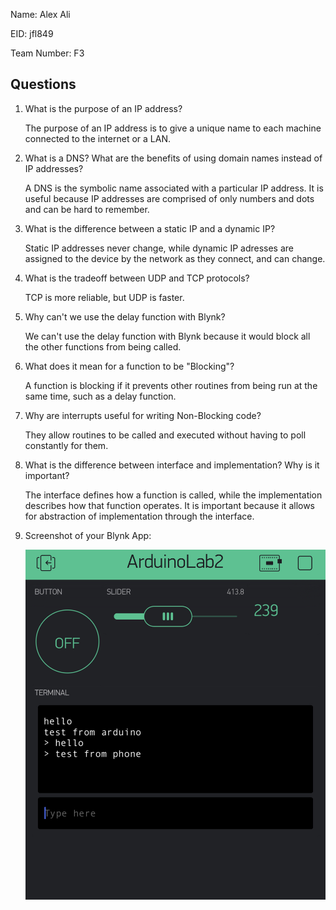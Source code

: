 Name: Alex Ali

EID: jfl849

Team Number: F3

## Questions

1. What is the purpose of an IP address?

    The purpose of an IP address is to give a unique name to each machine connected to the internet or a LAN.

2. What is a DNS? What are the benefits of using domain names instead of IP addresses?

    A DNS is the symbolic name associated with a particular IP address. It is useful because IP addresses are comprised of only numbers and dots and can be hard to remember.

3. What is the difference between a static IP and a dynamic IP?

    Static IP addresses never change, while dynamic IP adresses are assigned to the device by the network as they connect, and can change.

4. What is the tradeoff between UDP and TCP protocols?

    TCP is more reliable, but UDP is faster.

5. Why can't we use the delay function with Blynk?

    We can't use the delay function with Blynk because it would block all the other functions from being called.

6. What does it mean for a function to be "Blocking"?

    A function is blocking if it prevents other routines from being run at the same time, such as a delay function.

7. Why are interrupts useful for writing Non-Blocking code?

    They allow routines to be called and executed without having to poll constantly for them.

8. What is the difference between interface and implementation? Why is it important?

   The interface defines how a function is called, while the implementation describes how that function operates. It is important because it allows for abstraction of implementation through the interface.

9. Screenshot of your Blynk App:

    ![your image here->](img/blynky.png)
